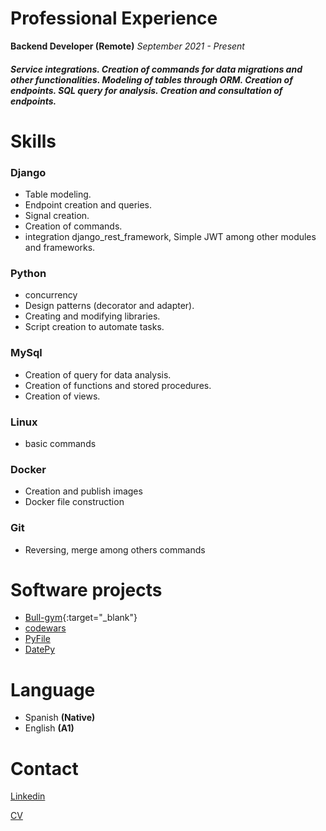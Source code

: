# Professional Experience

**Backend Developer (Remote)** *September 2021 - Present*

##### Service integrations. Creation of commands for data migrations and other functionalities. Modeling of tables through ORM. Creation of endpoints. SQL query for analysis. Creation and consultation of endpoints.

# Skills

### Django

* Table modeling.
* Endpoint creation and queries.
* Signal creation.
* Creation of commands.
* integration django_rest_framework, Simple JWT among other modules and   frameworks.

### Python 

* concurrency 
* Design patterns (decorator and adapter).
* Creating and modifying libraries.
* Script creation to automate tasks.

### MySql 

* Creation of query for data analysis.
* Creation of functions and stored procedures.
* Creation of views.

### Linux

* basic commands

### Docker 

* Creation and publish images
* Docker file construction


### Git

* Reversing, merge among others commands

# Software projects

* [Bull-gym](https://github.com/Isaias164/bull-gym){:target="_blank"}
* [codewars](https://github.com/Isaias164/coderwars)
* [PyFile](https://github.com/Isaias164/scripts/tree/main/PyFile)
* [DatePy](https://github.com/Isaias164/scripts/tree/main/Actualizar%20hora%20y%20fecha)

# Language

* Spanish **(Native)**
* English **(A1)**


# Contact

[Linkedin](https://www.linkedin.com/in/isaias-sosa-2286811b9/)

[CV](https://www.canva.com/design/DAERA4uOa6A/snITO4bXKroDZ08qhjk00g/view?utm_content=DAERA4uOa6A&utm_campaign=designshare&utm_medium=link2&utm_source=sharebutton)
